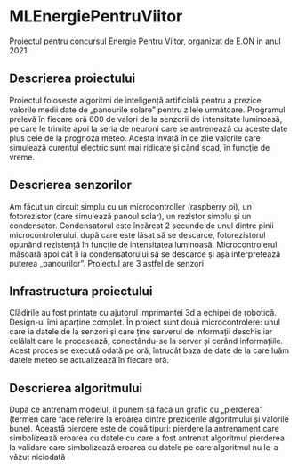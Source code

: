 # MLEnergiePentruViitor
Proiectul pentru concursul Energie Pentru Viitor, organizat de E.ON in anul 2021.

## Descrierea proiectului
Proiectul folosește algoritmi de inteligență artificială pentru a prezice valorile medii date de „panourile solare” pentru zilele următoare.
Programul prelevă în fiecare oră 600 de valori de la senzorii de intensitate luminoasă, pe care le trimite apoi la seria de neuroni care se antrenează cu aceste date plus cele de la prognoza meteo. Acesta învață în ce zile valorile care simulează curentul electric sunt mai ridicate și când scad, în funcție de vreme.



## Descrierea senzorilor
Am făcut un circuit simplu cu un microcontroller (raspberry pi), un fotorezistor (care simulează panoul solar), un rezistor simplu și un condensator. Condensatorul este încărcat 2 secunde de unul dintre pinii microcontrolerului, după care este lăsat să se descarce, fotorezistorul opunând rezistență în funcție de intensitatea luminoasă. Microcontrolerul măsoară apoi cât îi ia condensatorului să se descarce și așa interpretează puterea „panourilor”. 
Proiectul are 3 astfel de senzori



## Infrastructura proiectului
Clădirile au fost printate cu ajutorul imprimantei 3d a echipei de robotică. Design-ul îmi aparține complet.
În proiect sunt două microcontrolere: unul care ia datele de la senzori și care ține serverul de informații deschis iar celălalt care le procesează, conectându-se la server și cerând informațiile.
Acest proces se execută odată pe oră, întrucât baza de date de la care luăm datele meteo se actualizează în fiecare oră.


## Descrierea algoritmului
După ce antrenăm modelul, îl punem să facă un grafic cu „pierderea” (termen care face referire la eroarea dintre prezicerile algoritmului și valorile bune). Această pierdere este de două tipuri:
pierdere la antrenament care simbolizează eroarea cu datele cu care a fost antrenat algoritmul
pierderea la validare care simbolizează eroarea cu datele pe care algoritmul nu le-a văzut niciodată
